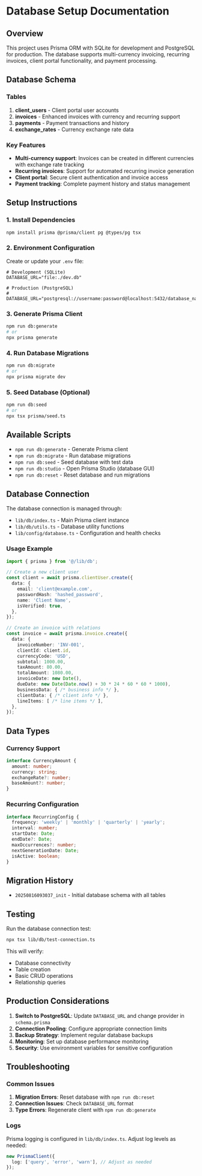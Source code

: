 # Database Setup Documentation

## Overview

This project uses Prisma ORM with SQLite for development and PostgreSQL for production. The database supports multi-currency invoicing, recurring invoices, client portal functionality, and payment processing.

## Database Schema

### Tables

1. **client_users** - Client portal user accounts
2. **invoices** - Enhanced invoices with currency and recurring support
3. **payments** - Payment transactions and history
4. **exchange_rates** - Currency exchange rate data

### Key Features

- **Multi-currency support**: Invoices can be created in different currencies with exchange rate tracking
- **Recurring invoices**: Support for automated recurring invoice generation
- **Client portal**: Secure client authentication and invoice access
- **Payment tracking**: Complete payment history and status management

## Setup Instructions

### 1. Install Dependencies

```bash
npm install prisma @prisma/client pg @types/pg tsx
```

### 2. Environment Configuration

Create or update your `.env` file:

```env
# Development (SQLite)
DATABASE_URL="file:./dev.db"

# Production (PostgreSQL)
# DATABASE_URL="postgresql://username:password@localhost:5432/database_name"
```

### 3. Generate Prisma Client

```bash
npm run db:generate
# or
npx prisma generate
```

### 4. Run Database Migrations

```bash
npm run db:migrate
# or
npx prisma migrate dev
```

### 5. Seed Database (Optional)

```bash
npm run db:seed
# or
npx tsx prisma/seed.ts
```

## Available Scripts

- `npm run db:generate` - Generate Prisma client
- `npm run db:migrate` - Run database migrations
- `npm run db:seed` - Seed database with test data
- `npm run db:studio` - Open Prisma Studio (database GUI)
- `npm run db:reset` - Reset database and run migrations

## Database Connection

The database connection is managed through:

- `lib/db/index.ts` - Main Prisma client instance
- `lib/db/utils.ts` - Database utility functions
- `lib/config/database.ts` - Configuration and health checks

### Usage Example

```typescript
import { prisma } from '@/lib/db';

// Create a new client user
const client = await prisma.clientUser.create({
  data: {
    email: 'client@example.com',
    passwordHash: 'hashed_password',
    name: 'Client Name',
    isVerified: true,
  },
});

// Create an invoice with relations
const invoice = await prisma.invoice.create({
  data: {
    invoiceNumber: 'INV-001',
    clientId: client.id,
    currencyCode: 'USD',
    subtotal: 1000.00,
    taxAmount: 80.00,
    totalAmount: 1080.00,
    invoiceDate: new Date(),
    dueDate: new Date(Date.now() + 30 * 24 * 60 * 60 * 1000),
    businessData: { /* business info */ },
    clientData: { /* client info */ },
    lineItems: [ /* line items */ ],
  },
});
```

## Data Types

### Currency Support

```typescript
interface CurrencyAmount {
  amount: number;
  currency: string;
  exchangeRate?: number;
  baseAmount?: number;
}
```

### Recurring Configuration

```typescript
interface RecurringConfig {
  frequency: 'weekly' | 'monthly' | 'quarterly' | 'yearly';
  interval: number;
  startDate: Date;
  endDate?: Date;
  maxOccurrences?: number;
  nextGenerationDate: Date;
  isActive: boolean;
}
```

## Migration History

- `20250816093037_init` - Initial database schema with all tables

## Testing

Run the database connection test:

```bash
npx tsx lib/db/test-connection.ts
```

This will verify:
- Database connectivity
- Table creation
- Basic CRUD operations
- Relationship queries

## Production Considerations

1. **Switch to PostgreSQL**: Update `DATABASE_URL` and change provider in `schema.prisma`
2. **Connection Pooling**: Configure appropriate connection limits
3. **Backup Strategy**: Implement regular database backups
4. **Monitoring**: Set up database performance monitoring
5. **Security**: Use environment variables for sensitive configuration

## Troubleshooting

### Common Issues

1. **Migration Errors**: Reset database with `npm run db:reset`
2. **Connection Issues**: Check `DATABASE_URL` format
3. **Type Errors**: Regenerate client with `npm run db:generate`

### Logs

Prisma logging is configured in `lib/db/index.ts`. Adjust log levels as needed:

```typescript
new PrismaClient({
  log: ['query', 'error', 'warn'], // Adjust as needed
});
```